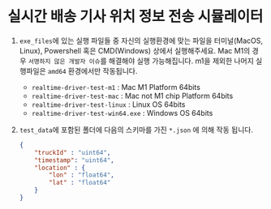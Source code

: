 # 실시간 배송 기사 위치 정보 전송 시뮬레이터

1. `exe_files`에 있는 실행 파일들 중 자신의 실행환경에 맞는 파일을 터미널(MacOS, Linux), Powershell 혹은 CMD(Windows) 상에서 실행해주세요. Mac M1의 경우 `서명하지 않은 개발자 이슈`를 해결해야 실행 가능해집니다. m1을 제외한 나머지 실행파일은 `amd64` 환경에서만 작동됩니다.
    * `realtime-driver-test-m1`    : Mac M1 Platform 64bits
    * `realtime-driver-test-mac`   : Mac not M1 chip Platform 64bits
    * `realtime-driver-test-linux` : Linux OS 64bits
    * `realtime-driver-test-win64.exe` : Windows OS 64bits

2. `test_data`에 포함된 폴더에 다음의 스키마를 가진 `*.json` 에 의해 작동 됩니다.
    ```json
    {
        "truckId" : "uint64",
        "timestamp": "uint64",
        "location" : {
            "lon" : "float64",
            "lat" : "float64"
        }
    }
    ```